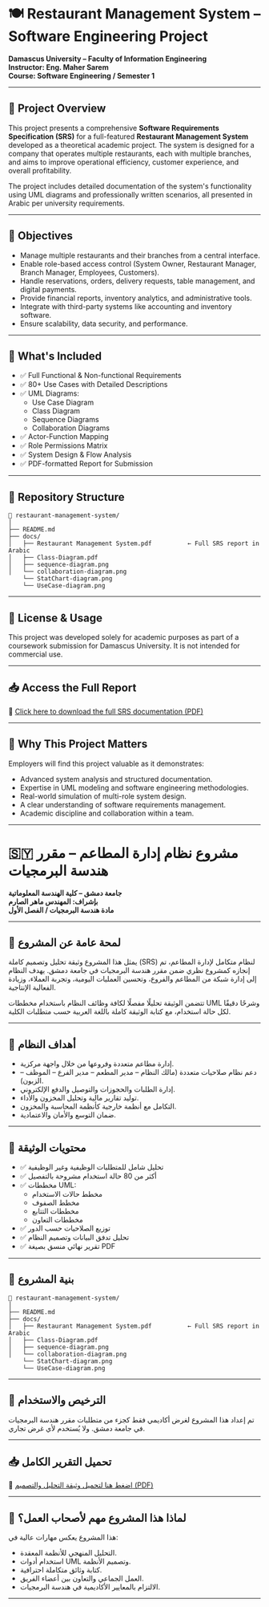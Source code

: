 
# 🍽️ Restaurant Management System – Software Engineering Project  
**Damascus University – Faculty of Information Engineering**  
**Instructor: Eng. Maher Sarem**  
**Course: Software Engineering / Semester 1**

---

## 📌 Project Overview

This project presents a comprehensive **Software Requirements Specification (SRS)** for a full-featured **Restaurant Management System** developed as a theoretical academic project. The system is designed for a company that operates multiple restaurants, each with multiple branches, and aims to improve operational efficiency, customer experience, and overall profitability.

The project includes detailed documentation of the system's functionality using UML diagrams and professionally written scenarios, all presented in Arabic per university requirements.

---

## 🎯 Objectives

- Manage multiple restaurants and their branches from a central interface.
- Enable role-based access control (System Owner, Restaurant Manager, Branch Manager, Employees, Customers).
- Handle reservations, orders, delivery requests, table management, and digital payments.
- Provide financial reports, inventory analytics, and administrative tools.
- Integrate with third-party systems like accounting and inventory software.
- Ensure scalability, data security, and performance.

---

## 📄 What's Included

- ✅ Full Functional & Non-functional Requirements  
- ✅ 80+ Use Cases with Detailed Descriptions  
- ✅ UML Diagrams:
  - Use Case Diagram  
  - Class Diagram  
  - Sequence Diagrams  
  - Collaboration Diagrams  
- ✅ Actor-Function Mapping  
- ✅ Role Permissions Matrix  
- ✅ System Design & Flow Analysis  
- ✅ PDF-formatted Report for Submission

---

## 📂 Repository Structure

```
📁 restaurant-management-system/
│
├── README.md
├── docs/
│   ├── Restaurant Management System.pdf          ← Full SRS report in Arabic               
│   ├── Class-Diagram.pdf
│   ├── sequence-diagram.png
│   └── collaboration-diagram.png
    └── StatChart-diagram.png
    └── UseCase-diagram.png

```

---

## 🔐 License & Usage

This project was developed solely for academic purposes as part of a coursework submission for Damascus University. It is not intended for commercial use.

---

## 📥 Access the Full Report

📄 [Click here to download the full SRS documentation (PDF)](https://raw.githubusercontent.com/Malak-khalousy1/restaurant-management-system/main/docs/Restaurant_Management_System.pdf)

---

## 💼 Why This Project Matters

Employers will find this project valuable as it demonstrates:

- Advanced system analysis and structured documentation.
- Expertise in UML modeling and software engineering methodologies.
- Real-world simulation of multi-role system design.
- A clear understanding of software requirements management.
- Academic discipline and collaboration within a team.

---

# 🇸🇾 مشروع نظام إدارة المطاعم – مقرر هندسة البرمجيات  
**جامعة دمشق – كلية الهندسة المعلوماتية**  
**بإشراف: المهندس ماهر الصارم**  
**مادة هندسة البرمجيات / الفصل الأول**

---

## 🧾 لمحة عامة عن المشروع

يمثل هذا المشروع وثيقة تحليل وتصميم كاملة (SRS) لنظام متكامل لإدارة المطاعم، تم إنجازه كمشروع نظري ضمن مقرر هندسة البرمجيات في جامعة دمشق. يهدف النظام إلى إدارة شبكة من المطاعم والفروع، وتحسين العمليات اليومية، وتجربة العملاء، وزيادة الفعالية الإنتاجية.

تتضمن الوثيقة تحليلًا مفصلًا لكافة وظائف النظام باستخدام مخططات UML وشرحًا دقيقًا لكل حالة استخدام، مع كتابة الوثيقة كاملة باللغة العربية حسب متطلبات الكلية.

---

## 🎯 أهداف النظام

- إدارة مطاعم متعددة وفروعها من خلال واجهة مركزية.
- دعم نظام صلاحيات متعددة (مالك النظام – مدير المطعم – مدير الفرع – الموظف – الزبون).
- إدارة الطلبات والحجوزات والتوصيل والدفع الإلكتروني.
- توليد تقارير مالية وتحليل المخزون والأداء.
- التكامل مع أنظمة خارجية كأنظمة المحاسبة والمخزون.
- ضمان التوسع والأمان والاعتمادية.

---

## 📄 محتويات الوثيقة

- ✅ تحليل شامل للمتطلبات الوظيفية وغير الوظيفية  
- ✅ أكثر من 80 حالة استخدام مشروحة بالتفصيل  
- ✅ مخططات UML:
  - مخطط حالات الاستخدام  
  - مخطط الصفوف  
  - مخططات التتابع  
  - مخططات التعاون  
- ✅ توزيع الصلاحيات حسب الدور  
- ✅ تحليل تدفق البيانات وتصميم النظام  
- ✅ تقرير نهائي منسق بصيغة PDF

---

## 📂 بنية المشروع

```
📁 restaurant-management-system/
│
├── README.md
├── docs/
│   ├── Restaurant Management System.pdf          ← Full SRS report in Arabic               
│   ├── Class-Diagram.pdf
│   ├── sequence-diagram.png
│   └── collaboration-diagram.png
    └── StatChart-diagram.png
    └── UseCase-diagram.png
```

---

## 🔐 الترخيص والاستخدام

تم إعداد هذا المشروع لغرض أكاديمي فقط كجزء من متطلبات مقرر هندسة البرمجيات في جامعة دمشق. ولا يُستخدم لأي غرض تجاري.

---

## 📥 تحميل التقرير الكامل

📄 [اضغط هنا لتحميل وثيقة التحليل والتصميم (PDF)](https://raw.githubusercontent.com/Malak-khalousy1/restaurant-management-system/main/docs/Restaurant_Management_System.pdf)


---

## 💼 لماذا هذا المشروع مهم لأصحاب العمل؟

هذا المشروع يعكس مهارات عالية في:

- التحليل المنهجي للأنظمة المعقدة.  
- استخدام أدوات UML وتصميم الأنظمة.  
- كتابة وثائق متكاملة احترافية.  
- العمل الجماعي والتعاون بين أعضاء الفريق.  
- الالتزام بالمعايير الأكاديمية في هندسة البرمجيات.

---
